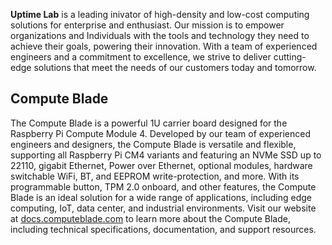 **Uptime Lab** is a leading inivator of high-density and low-cost computing solutions for enterprise and enthusiast. Our mission is to empower organizations and Individuals with the tools and technology they need to achieve their goals, powering their innovation. With a team of experienced engineers and a commitment to excellence, we strive to deliver cutting-edge solutions that meet the needs of our customers today and tomorrow.

## Compute Blade
The Compute Blade is a powerful 1U carrier board designed for the Raspberry Pi Compute Module 4. Developed by our team of experienced engineers and designers, the Compute Blade is versatile and flexible, supporting all Raspberry Pi CM4 variants and featuring an NVMe SSD up to 22110, gigabit Ethernet, Power over Ethernet, optional modules, hardware switchable WiFi, BT, and EEPROM write-protection, and more. With its programmable button, TPM 2.0 onboard, and other features, the Compute Blade is an ideal solution for a wide range of applications, including edge computing, IoT, data center, and industrial environments. Visit our website at [docs.computeblade.com](https://docs.computeblade.com/) to learn more about the Compute Blade, including technical specifications, documentation, and support resources.
